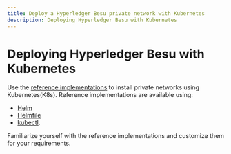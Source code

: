 ```yaml
---
title: Deploy a Hyperledger Besu private network with Kubernetes
description: Deploying Hyperledger Besu with Kubernetes
---
```


# Deploying Hyperledger Besu with Kubernetes

Use the [reference implementations](https://github.com/PegaSysEng/besu-kubernetes) to install
private networks using Kubernetes(K8s). Reference implementations are available using:

* [Helm](https://github.com/PegaSysEng/besu-kubernetes/tree/master/helm)
* [Helmfile]
* [kubectl](https://github.com/PegaSysEng/besu-kubernetes/tree/master/kubectl).

Familiarize yourself with the reference implementations and customize them for your requirements.

<!-- Links -->
[Helmfile]: https://github.com/ConsenSys/quorum-kubernetes/tree/master/helmfile/quorum-besu/ibft2
